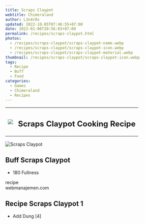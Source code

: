 ```yaml
---
title: Scraps Claypot
webtitle: Chimeraland
author: L3n4r0x
updated: 2022-10-05T07:46:55+07:00
date: 2022-01-06T20:56:03+07:00
permalink: /recipes/scraps-claypot.html
photos:
  - /recipes/scraps-claypot/scraps-claypot-name.webp
  - /recipes/scraps-claypot/scraps-claypot-icon.webp
  - /recipes/scraps-claypot/scraps-claypot-material.webp
thumbnail: /recipes/scraps-claypot/scraps-claypot-icon.webp
tags:
  - Recipe
  - Buff
  - Food
categories:
  - Games
  - Chimeraland
  - Recipes
---
```


<section id="bootstrap-wrapper"><link rel="stylesheet" href="https://cdn.statically.io/gh/dimaslanjaka/Web-Manajemen/40ac3225/css/bootstrap-4.5-wrapper.css"/><div class="row mb-2"><div class="col-md-12 mb-2"><table class="table" id="post-info"><tbody><tr><td><img class="d-inline-block me-2" src="/chimeraland/recipes/scraps-claypot/scraps-claypot-icon.webp" width="auto" height="auto"/></td><td><h1 class="fs-5">Scraps Claypot Cooking Recipe</h1></td></tr></tbody></table></div></div><div class="card mb-2"><div class="row g-0"><div class="col-sm-4 position-relative mb-2"><img src="/chimeraland/recipes/scraps-claypot/scraps-claypot-material.webp" class="card-img fit-cover w-100 h-100" alt="Scraps Claypot" data-fancybox="true"/></div><div class="col-sm-8 mb-2"><div class="card-body"><h2 class="card-title fs-5">Buff Scraps Claypot</h2><div class="card-text"><ul><li>180 Fullness</li></ul></div><span class="badge rounded-pill bg-dark">recipe</span></div><div class="card-footer text-end text-muted">webmanajemen.com</div></div></div></div><div class="row mb-2"><div class="col-12 col-lg-6 recipe-item mb-2"><div class="card"><div class="card-body"><h2 class="card-title fs-5">Recipe Scraps Claypot 1</h2><div class="card-text"><ul><li>Add Dung [4]</li></ul></div></div></div></div></div></section>